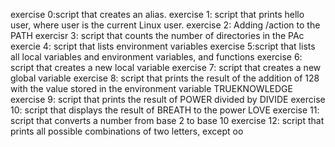 exercise 0:script that creates an alias.
exercise 1: script that prints hello user, where user is the current Linux user.
exercise 2: Adding /action to the PATH
exercisr 3: script that counts the number of directories in the PAc
exercie 4: script that lists environment variables
exercise 5:script that lists all local variables and environment variables, and functions
exercise 6: script that creates a new local variable
exercise 7: script that creates a new global variable
exercise 8: script that prints the result of the addition of 128 with the value stored in the environment variable TRUEKNOWLEDGE
exercise 9: script that prints the result of POWER divided by DIVIDE
exercise 10: script that displays the result of BREATH to the power LOVE
exercise 11: script that converts a number from base 2 to base 10
exercise 12: script that prints all possible combinations of two letters, except oo
